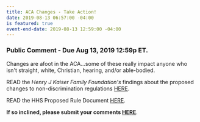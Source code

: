 ```yaml
---
title: ACA Changes - Take Action!
date: 2019-08-13 06:57:00 -04:00
is featured: true
event-end-date: 2019-08-13 12:59:00 -04:00
---
```


### Public Comment - Due Aug 13, 2019 12:59p ET. 


Changes are afoot in the ACA...some of these really impact anyone who isn't straight, white, Christian, hearing, and/or able-bodied.

READ the *Henry J Kaiser Family Foundation's* findings about the proposed changes to non-discrimination regulations [HERE](https://www.kff.org/disparities-policy/issue-brief/hhss-proposed-changes-to-non-discrimination-regulations-under-aca-section-1557/).

READ the HHS Proposed Rule Document [HERE](https://www.regulations.gov/document?D=HHS-OCR-2019-0007-0001).

**If so inclined, please submit your comments [HERE](https://www.regulations.gov/comment?D=HHS-OCR-2019-0007-0001)**.